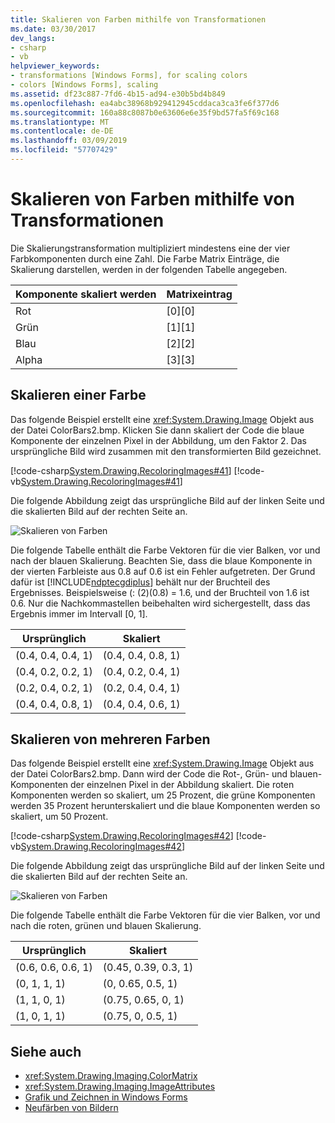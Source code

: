 ```yaml
---
title: Skalieren von Farben mithilfe von Transformationen
ms.date: 03/30/2017
dev_langs:
- csharp
- vb
helpviewer_keywords:
- transformations [Windows Forms], for scaling colors
- colors [Windows Forms], scaling
ms.assetid: df23c887-7fd6-4b15-ad94-e30b5bd4b849
ms.openlocfilehash: ea4abc38968b929412945cddaca3ca3fe6f377d6
ms.sourcegitcommit: 160a88c8087b0e63606e6e35f9bd57fa5f69c168
ms.translationtype: MT
ms.contentlocale: de-DE
ms.lasthandoff: 03/09/2019
ms.locfileid: "57707429"
---
```

# <a name="using-transformations-to-scale-colors"></a>Skalieren von Farben mithilfe von Transformationen
Die Skalierungstransformation multipliziert mindestens eine der vier Farbkomponenten durch eine Zahl. Die Farbe Matrix Einträge, die Skalierung darstellen, werden in der folgenden Tabelle angegeben.  
  
|Komponente skaliert werden|Matrixeintrag|  
|----------------------------|------------------|  
|Rot|[0][0]|  
|Grün|[1][1]|  
|Blau|[2][2]|  
|Alpha|[3][3]|  
  
## <a name="scaling-one-color"></a>Skalieren einer Farbe  
 Das folgende Beispiel erstellt eine <xref:System.Drawing.Image> Objekt aus der Datei ColorBars2.bmp. Klicken Sie dann skaliert der Code die blaue Komponente der einzelnen Pixel in der Abbildung, um den Faktor 2. Das ursprüngliche Bild wird zusammen mit den transformierten Bild gezeichnet.  
  
 [!code-csharp[System.Drawing.RecoloringImages#41](~/samples/snippets/csharp/VS_Snippets_Winforms/System.Drawing.RecoloringImages/CS/Class1.cs#41)]
 [!code-vb[System.Drawing.RecoloringImages#41](~/samples/snippets/visualbasic/VS_Snippets_Winforms/System.Drawing.RecoloringImages/VB/Class1.vb#41)]  
  
 Die folgende Abbildung zeigt das ursprüngliche Bild auf der linken Seite und die skalierten Bild auf der rechten Seite an.  
  
 ![Skalieren von Farben](./media/colortrans3.png "colortrans3")  
  
 Die folgende Tabelle enthält die Farbe Vektoren für die vier Balken, vor und nach der blauen Skalierung. Beachten Sie, dass die blaue Komponente in der vierten Farbleiste aus 0.8 auf 0.6 ist ein Fehler aufgetreten. Der Grund dafür ist [!INCLUDE[ndptecgdiplus](../../../../includes/ndptecgdiplus-md.md)] behält nur der Bruchteil des Ergebnisses. Beispielsweise (: (2)(0.8) = 1.6, und der Bruchteil von 1.6 ist 0.6. Nur die Nachkommastellen beibehalten wird sichergestellt, dass das Ergebnis immer im Intervall [0, 1].  
  
|Ursprünglich|Skaliert|  
|--------------|------------|  
|(0.4, 0.4, 0.4, 1)|(0.4, 0.4, 0.8, 1)|  
|(0.4, 0.2, 0.2, 1)|(0.4, 0.2, 0.4, 1)|  
|(0.2, 0.4, 0.2, 1)|(0.2, 0.4, 0.4, 1)|  
|(0.4, 0.4, 0.8, 1)|(0.4, 0.4, 0.6, 1)|  
  
## <a name="scaling-multiple-colors"></a>Skalieren von mehreren Farben  
 Das folgende Beispiel erstellt eine <xref:System.Drawing.Image> Objekt aus der Datei ColorBars2.bmp. Dann wird der Code die Rot-, Grün- und blauen-Komponenten der einzelnen Pixel in der Abbildung skaliert. Die roten Komponenten werden so skaliert, um 25 Prozent, die grüne Komponenten werden 35 Prozent herunterskaliert und die blaue Komponenten werden so skaliert, um 50 Prozent.  
  
 [!code-csharp[System.Drawing.RecoloringImages#42](~/samples/snippets/csharp/VS_Snippets_Winforms/System.Drawing.RecoloringImages/CS/Class1.cs#42)]
 [!code-vb[System.Drawing.RecoloringImages#42](~/samples/snippets/visualbasic/VS_Snippets_Winforms/System.Drawing.RecoloringImages/VB/Class1.vb#42)]  
  
 Die folgende Abbildung zeigt das ursprüngliche Bild auf der linken Seite und die skalierten Bild auf der rechten Seite an.  
  
 ![Skalieren von Farben](./media/colortrans4.png "colortrans4")  
  
 Die folgende Tabelle enthält die Farbe Vektoren für die vier Balken, vor und nach die roten, grünen und blauen Skalierung.  
  
|Ursprünglich|Skaliert|  
|--------------|------------|  
|(0.6, 0.6, 0.6, 1)|(0.45, 0.39, 0.3, 1)|  
|(0, 1, 1, 1)|(0, 0.65, 0.5, 1)|  
|(1, 1, 0, 1)|(0.75, 0.65, 0, 1)|  
|(1, 0, 1, 1)|(0.75, 0, 0.5, 1)|  
  
## <a name="see-also"></a>Siehe auch
- <xref:System.Drawing.Imaging.ColorMatrix>
- <xref:System.Drawing.Imaging.ImageAttributes>
- [Grafik und Zeichnen in Windows Forms](graphics-and-drawing-in-windows-forms.md)
- [Neufärben von Bildern](recoloring-images.md)
